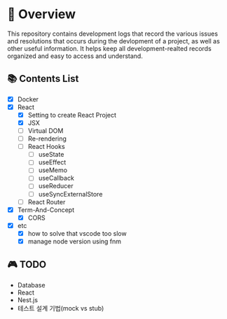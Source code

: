# 🚀 Overview

This repository contains development logs that record the various issues and
resolutions that occurs during the devlopment of a project, as well as other
useful information. It helps keep all development-realted records organized and
easy to access and understand.

## 📚 Contents List

- [x] Docker
- [x] React
  - [x] Setting to create React Project
  - [x] JSX
  - [ ] Virtual DOM
  - [ ] Re-rendering
  - [ ] React Hooks
    - [ ] useState
    - [ ] useEffect
    - [ ] useMemo
    - [ ] useCallback
    - [ ] useReducer
    - [ ] useSyncExternalStore
  - [ ] React Router
- [x] Term-And-Concept
  - [x] CORS
- [x] etc
  - [x] how to solve that vscode too slow
  - [x] manage node version using fnm

## 🎮 TODO

- Database
- React
- Nest.js
- 테스트 설계 기법(mock vs stub)
